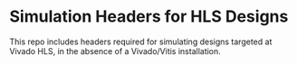 # Simulation Headers for HLS Designs
This repo includes headers required for simulating designs targeted at Vivado HLS, in the absence of a Vivado/Vitis installation. 
